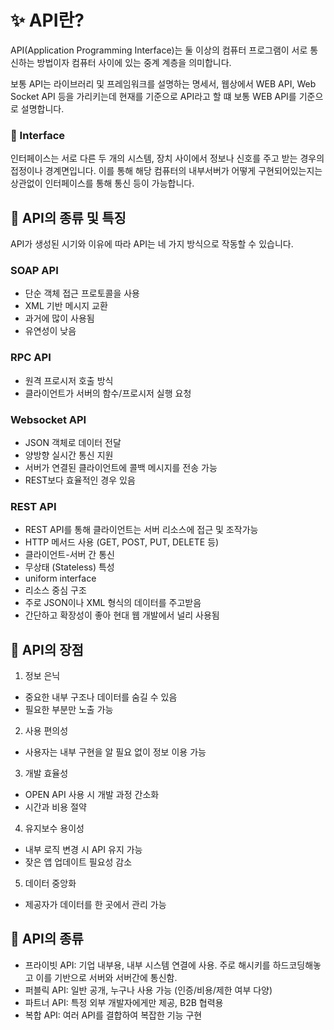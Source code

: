 # ✨ API란?

API(Application Programming Interface)는 둘 이상의 컴퓨터 프로그램이 서로 통신하는 방법이자 컴퓨터 사이에 있는 중계 계층을 의미합니다.

보통 API는 라이브러리 및 프레임워크를 설명하는 명세서, 웹상에서 WEB API, Web Socket API 등을 가리키는데 현재를 기준으로 API라고 할 떄 보통 WEB API를 기준으로 설명합니다.

### 🌟 Interface

인터페이스는 서로 다른 두 개의 시스템, 장치 사이에서 정보나 신호를 주고 받는 경우의 접정이나 경계면입니다. 이를 통해 해당 컴퓨터의 내부서버가 어떻게 구현되어있는지는 상관없이 인터페이스를 통해 통신 등이 가능합니다.

## 🌟 API의 종류 및 특징

API가 생성된 시기와 이유에 따라 API는 네 가지 방식으로 작동할 수 있습니다.

### SOAP API

- 단순 객체 접근 프로토콜을 사용
- XML 기반 메시지 교환
- 과거에 많이 사용됨
- 유연성이 낮음

### RPC API

- 원격 프로시저 호출 방식
- 클라이언트가 서버의 함수/프로시저 실행 요청

### Websocket API

- JSON 객체로 데이터 전달
- 양방향 실시간 통신 지원
- 서버가 연결된 클라이언트에 콜백 메시지를 전송 가능
- REST보다 효율적인 경우 있음

### REST API

- REST API를 통해 클라이언트는 서버 리소스에 접근 및 조작가능
- HTTP 메서드 사용 (GET, POST, PUT, DELETE 등)
- 클라이언트-서버 간 통신
- 무상태 (Stateless) 특성
- uniform interface
- 리소스 중심 구조
- 주로 JSON이나 XML 형식의 데이터를 주고받음
- 간단하고 확장성이 좋아 현대 웹 개발에서 널리 사용됨

## 🌟 API의 장점

1. 정보 은닉

- 중요한 내부 구조나 데이터를 숨길 수 있음
- 필요한 부분만 노출 가능

2. 사용 편의성

- 사용자는 내부 구현을 알 필요 없이 정보 이용 가능

3. 개발 효율성

- OPEN API 사용 시 개발 과정 간소화
- 시간과 비용 절약

4. 유지보수 용이성

- 내부 로직 변경 시 API 유지 가능
- 잦은 앱 업데이트 필요성 감소

5. 데이터 중앙화

- 제공자가 데이터를 한 곳에서 관리 가능

## 🌟 API의 종류

- 프라이빗 API: 기업 내부용, 내부 시스템 연결에 사용. 주로 해시키를 하드코딩해놓고 이를 기반으로 서버와 서버간에 통신함.
- 퍼블릭 API: 일반 공개, 누구나 사용 가능 (인증/비용/제한 여부 다양)
- 파트너 API: 특정 외부 개발자에게만 제공, B2B 협력용
- 복합 API: 여러 API를 결합하여 복잡한 기능 구현
